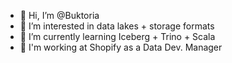 - 👋 Hi, I’m @Buktoria
- 👀 I’m interested in data lakes + storage formats
- 🌱 I’m currently learning Iceberg + Trino + Scala
- 💼 I'm working at Shopify as a Data Dev. Manager

<!---
Buktoria/Buktoria is a ✨ special ✨ repository because its `README.md` (this file) appears on your GitHub profile.
You can click the Preview link to take a look at your changes.
--->
